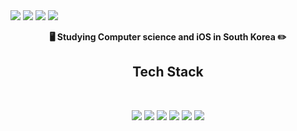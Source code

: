 <img src="https://capsule-render.vercel.app/api?type=waving&color=gradient&customColorList=0,2,4&height=300&section=header&text=Sangdo%20Lee&fontSize=60&fontAlignY=40&desc=Hi%20there"/>
<img src="https://capsule-render.vercel.app/api?type=waving&color=gradient&customColorList=1,3,5&height=300&section=header&text=Sangdo%20Lee&fontSize=60&fontAlignY=40&desc=Hi%20there"/>
<img src="https://capsule-render.vercel.app/api?type=waving&color=gradient&customColorList=0,1,2,3,4&height=300&section=header&text=Sangdo%20Lee&fontSize=60&fontAlignY=40&desc=Hi%20there"/>
<img src="https://capsule-render.vercel.app/api?type=waving&color=gradient&customColorList=5,4,3,2,1,0&height=300&section=header&text=Sangdo%20Lee&fontSize=60&fontAlignY=40&desc=Hi%20there"/>
<div>
  <p align=center>
    <strong>🖥 Studying Computer science and iOS in South Korea ✏️</strong>
</p>
  <h2 align="center">  Tech Stack  </h2>
</div>
<br>
<div align=center>
  <p>
    <img src="https://img.shields.io/badge/swift-F05138?style=for-the-badge&logo=Swift&logoColor=white">
    <img src="https://img.shields.io/badge/UIkit-2396F3?style=for-the-badge&logo=Swift&logoColor=white">
    <img src="https://img.shields.io/badge/SwiftUi-F05138?style=for-the-badge&logo=Swift&logoColor=white">
    <img src="https://img.shields.io/badge/xcode-147EFB?style=for-the-badge&logo=xcode&logoColor=white">
    <img src="https://img.shields.io/badge/java-007396?style=for-the-badge&logo=java&logoColor=white">
    <img src="https://img.shields.io/badge/AndroidStudio-3DDC84?style=for-the-badge&logo=AndroidStudio&logoColor=white">
  </p>
</div>

 <!--
 ##### Github
 ![Lee Sangdo's GitHub stats](https://github-readme-stats.vercel.app/api?username=SANGDOLEE&show_icons=true&theme=radical)
 -->
